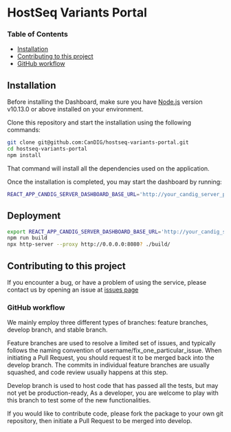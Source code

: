 # HostSeq Variants Portal

### Table of Contents
- [Installation](#installation)
- [Contributing to this project](#contributing-to-this-project)
- [GitHub workflow](#github-workflow)

## Installation

Before installing the Dashboard, make sure you have [Node.js](https://nodejs.org/en/) version v10.13.0 or above installed on your environment.

Clone this repository and start the installation using the following commands:
```bash
git clone git@github.com:CanDIG/hostseq-variants-portal.git
cd hostseq-variants-portal
npm install
```
That command will install all the dependencies used on the application.

Once the installation is completed, you may start the dashboard by running:
```bash
REACT_APP_CANDIG_SERVER_DASHBOARD_BASE_URL='http://your_candig_server_path.ca' npm start
```
## Deployment

```bash
export REACT_APP_CANDIG_SERVER_DASHBOARD_BASE_URL='http://your_candig_server_path.ca'
npm run build
npx http-server --proxy http://0.0.0.0:8080? ./build/
```

## Contributing to this project

If you encounter a bug, or have a problem of using the service, please contact us by opening an issue at [issues page](https://github.com/CanDIG/hostseq-variants-portal/issues)

### GitHub workflow

We mainly employ three different types of branches: feature branches, develop branch, and stable branch.

Feature branches are used to resolve a limited set of issues, and typically follows the naming convention of username/fix_one_particular_issue. When initiating a Pull Request, you should request it to be merged back into the develop branch. The commits in individual feature branches are usually squashed, and code review usually happens at this step.

Develop branch is used to host code that has passed all the tests, but may not yet be production-ready, As a developer, you are welcome to play with this branch to test some of the new functionalities.

If you would like to contribute code, please fork the package to your own git repository, then initiate a Pull Request to be merged into develop.

